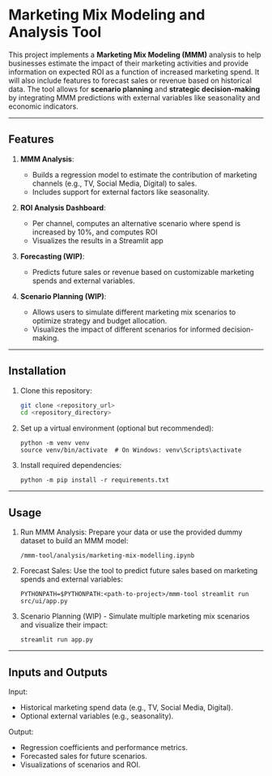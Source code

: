 # **Marketing Mix Modeling and Analysis Tool**

This project implements a **Marketing Mix Modeling (MMM)** analysis to help businesses estimate the impact of their marketing activities and provide information on expected ROI as a function of increased marketing spend. It will also include features to forecast sales or revenue based on historical data. The tool allows for **scenario planning** and **strategic decision-making** by integrating MMM predictions with external variables like seasonality and economic indicators.

---

## **Features**

1. **MMM Analysis**:
   - Builds a regression model to estimate the contribution of marketing channels (e.g., TV, Social Media, Digital) to sales.
   - Includes support for external factors like seasonality.

2. **ROI Analysis Dashboard**:
   - Per channel, computes an alternative scenario where spend is increased by 10%, and computes ROI
   - Visualizes the results in a Streamlit app

2. **Forecasting (WIP)**:
   - Predicts future sales or revenue based on customizable marketing spends and external variables.

3. **Scenario Planning (WIP)**:
   - Allows users to simulate different marketing mix scenarios to optimize strategy and budget allocation.
   - Visualizes the impact of different scenarios for informed decision-making.

---

## **Installation**

1. Clone this repository:
   ```bash
   git clone <repository_url>
   cd <repository_directory>
   ```
2. Set up a virtual environment (optional but recommended):
   ```
   python -m venv venv
   source venv/bin/activate  # On Windows: venv\Scripts\activate
   ```
3. Install required dependencies:
   ```
   python -m pip install -r requirements.txt
   ```

---

## Usage
1. Run MMM Analysis: Prepare your data or use the provided dummy dataset to build an MMM model:
    ```
    /mmm-tool/analysis/marketing-mix-modelling.ipynb
    ```

2. Forecast Sales: Use the tool to predict future sales based on marketing spends and external variables:

    ```
    PYTHONPATH=$PYTHONPATH:<path-to-project>/mmm-tool streamlit run src/ui/app.py
    ```

3. Scenario Planning (WIP) - Simulate multiple marketing mix scenarios and visualize their impact:

    ```
    streamlit run app.py 
    ```

---

## Inputs and Outputs

Input:

- Historical marketing spend data (e.g., TV, Social Media, Digital).
- Optional external variables (e.g., seasonality).

Output:

- Regression coefficients and performance metrics.
- Forecasted sales for future scenarios.
- Visualizations of scenarios and ROI.